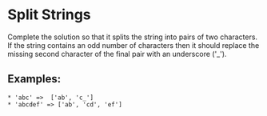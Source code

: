# Split Strings

Complete the solution so that it splits the string into pairs of two characters. If the string contains an odd number of characters then it should replace the missing second character of the final pair with an underscore ('_').

## Examples:
~~~~
* 'abc' =>  ['ab', 'c_']
* 'abcdef' => ['ab', 'cd', 'ef']
~~~~
